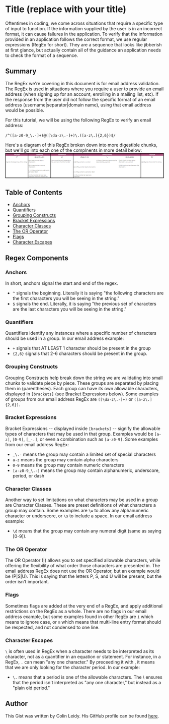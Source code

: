 # Title (replace with your title)

Oftentimes in coding, we come across situations that require a specific type of input to function. If the information supplied by the user is in an incorrect format, it can cause failures in the application. To verify that the information provided in an application follows the correct format, we use regular expressions (RegEx for short). They are a sequence that looks like jibberish at first glance, but actually contain all of the guidance an application needs to check the format of a sequence.

## Summary

The RegEx we're covering in this document is for email address validation. The RegEx is used in situations where you require a user to provide an email address (when signing up for an account, enrolling in a mailing list, etc). If the response from the user did not follow the specific format of an email address (username|separator|domain name), using that email address would be possible.

For this tutorial, we will be using the following RegEx to verify an email address:

`/^([a-z0-9_\.-]+)@([\da-z\.-]+)\.([a-z\.]{2,6})$/`

Here's a diagram of this RegEx broken down into more digestible chunks, but we'll go into each one of the complnents in more detail below:
![diagram of parts of email address RegEx](./Screenshot%202023-05-09%20152727.png)

## Table of Contents

- [Anchors](#anchors)
- [Quantifiers](#quantifiers)
- [Grouping Constructs](#grouping-constructs)
- [Bracket Expressions](#bracket-expressions)
- [Character Classes](#character-classes)
- [The OR Operator](#the-or-operator)
- [Flags](#flags)
- [Character Escapes](#character-escapes)

## Regex Components

### Anchors

In short, anchors signal the start and end of the regex. 

- `^` signals the beginning. Literally it is saying "the following characters are the first characters you will be seeing in the string." 
- `$` signals the end. Literally, it is saying "the previous set of characters are the last characters you will be seeing in the string."


### Quantifiers

Quantifiers identify any instances where a specific number of characters should be used in a group. In our email address example:

- `+` signals that AT LEAST 1 character should be present in the group
- `{2,6}` signals that 2-6 characters should be present in the group.


### Grouping Constructs

Grouping Constructs help break down the string we are validating into small chunks to validate piece by piece. These groups are separated by placing them in (parentheses). Each group can have its own allowable characters, displayed in `[brackets]` (see Bracket Expressions below). Some examples of groups from our email address RegEx are `([\da-z\.-]+)` or `([a-z\.]{2,6})`.


### Bracket Expressions

Bracket Expressions -- displayed inside `[brackets]` -- signify the allowable types of characters that may be used in that group. Examples would be `[a-z]`, `[0-9]`, `[_-.]`, or even a combination such as `[a-z0-9]`. Some examples from our email address RegEx:

- `_\.-` means the group may contain a limited set of special characters
- `a-z`  means the group may contain alpha characters 
- `0-9`  means the group may contain numeric characters 
- `[a-z0-9_\.-]` means the group may contain alphanumeric, underscore, period, or dash


### Character Classes

Another way to set limitations on what characters may be used in a group are Character Classes. These are preset definitions of what characters a group may contain. Some examples are `\w` to allow any alphanumeric character or underscore, or `\s` to include a space. In our email address example: 

- `\d` means that the group may contain any numeral digit (same as saying [0-9]).


### The OR Operator

The OR Operator (|) allows you to set specified allowable characters, while offering the flexibility of what order those characters are presented in. The email address RegEx does not use the OR Operator, but an example would be (P|S|U). This is saying that the letters P, S, and U will be present, but the order isn't important.


### Flags

Sometimes flags are added at the very end of a RegEx, and apply additional restrictions on the RegEx as a whole. There are no flags in our email address example, but some examples found in other RegEx are `i` which means to ignore case, or `m` which means that multi-line entry format should be respected, and not condensed to one line.


### Character Escapes

`\` is often used in RegEx when a character needs to be interpreted as its character, not as a quantifier in an equation or statement. For instance, in a RegEx, `.` can mean "any one character." By preceeding it with \, it means that we are only looking for the character period. In our example:

- `\.` means that a period is one of the allowable characters. The \ ensures that the period isn't interpreted as "any one character," but instead as a "plain old period."

## Author

This Gist was written by Colin Leidy. His GitHub profile can be found [here](https://github.com/CollyLee).
